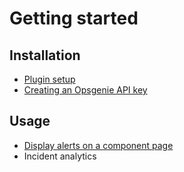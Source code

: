 # Getting started

## Installation

* [Plugin setup](setup.md)
* [Creating an Opsgenie API key](creating-api-key.md)

## Usage

* [Display alerts on a component page](alerts-on-component-page.md)
* Incident analytics